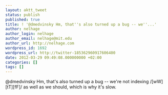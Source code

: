 ```yaml
---
layout: aktt_tweet
status: publish
published: true
title: ! '@dmedvinsky Hm, that''s also turned up a bug -- we''...'
author: nelhage
author_login: nelhage
author_email: nelhage@mit.edu
author_url: http://nelhage.com
wordpress_id: 1692
wordpress_url: http://twitter-185362960917606400
date: 2012-03-29 09:49:08.000000000 +02:00
categories: []
tags: []
---
```

@dmedvinsky Hm, that's also turned up a bug -- we're not indexing &#47;[wW][tT][fF]&#47; as well as we should, which is why it's slow.
